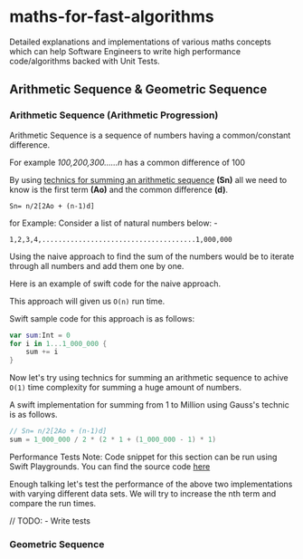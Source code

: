 # maths-for-fast-algorithms
Detailed explanations and implementations of various maths concepts which can help Software Engineers to write high performance code/algorithms backed with Unit Tests.

## Arithmetic Sequence & Geometric Sequence
### Arithmetic Sequence (Arithmetic Progression)
Arithmetic Sequence is a sequence of numbers having a common/constant difference.

 For example
*100,200,300......n* has a common difference of 100

By using [technics for summing an arithmetic sequence](https://en.wikipedia.org/wiki/Arithmetic_progression#:~:text=An%20alternate%20form%20results%20from%20re%2Dinserting%20the%20substitution%3A,%3A) **(Sn)** 
all we need to know is the first term **(Ao)** and the common difference **(d)**.

`Sn= n/2[2Ao + (n-1)d]`

for Example: 
Consider a list of natural numbers below: - 

`1,2,3,4,......................................1,000,000`

Using the naive approach to find the sum of the numbers would be to iterate through all numbers and add them one by one.

Here is an example of swift code for the naive approach.

This approach will given us `O(n)` run time. 

Swift sample code for this approach is as follows: 

```swift
var sum:Int = 0
for i in 1...1_000_000 {
    sum += i
}
```

Now let's try using technics for summing an arithmetic sequence to achive `O(1)` time complexity for summing a huge amount of numbers.

A swift implementation for summing from 1 to Million using Gauss's technic is as follows.
      
```swift
// Sn= n/2[2Ao + (n-1)d]
sum = 1_000_000 / 2 * (2 * 1 + (1_000_000 - 1) * 1)
```

Performance Tests
Note: Code snippet for this section can be run using Swift Playgrounds. You can find the source code [here](/blob/main/ArithmeticSequence.playground/Contents.swift)

  Enough talking let's test the performance of the above two implementations with varying different data sets. 
  We will try to increase the nth term and compare the run times.
  
  // TODO: - Write tests
      



### Geometric Sequence

